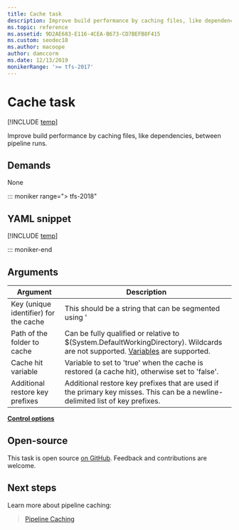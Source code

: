 ```yaml
---
title: Cache task
description: Improve build performance by caching files, like dependencies, between pipeline runs.
ms.topic: reference
ms.assetid: 9D2AE683-E116-4CEA-B673-CD7BEFB8F415
ms.custom: seodec18
ms.author: macoope
author: damccorm
ms.date: 12/13/2019
monikerRange: '>= tfs-2017'
---
```


# Cache task

[!INCLUDE [temp](../../includes/version-tfs-2017-rtm.md)]

Improve build performance by caching files, like dependencies, between pipeline runs.

## Demands

None

::: moniker range="> tfs-2018"

## YAML snippet

[!INCLUDE [temp](../includes/yaml/cache-v2.md)]

::: moniker-end

## Arguments

| Argument | Description |
|---|---|
| Key (unique identifier) for the cache | This should be a string that can be segmented using '|'. File paths can be absolute or relative to $(System.DefaultWorkingDirectory). |
| Path of the folder to cache | Can be fully qualified or relative to $(System.DefaultWorkingDirectory). Wildcards are not supported. [Variables](https://go.microsoft.com/fwlink/?LinkID=550988) are supported. |
| Cache hit variable | Variable to set to 'true' when the cache is restored (a cache hit), otherwise set to 'false'. |
| Additional restore key prefixes | Additional restore key prefixes that are used if the primary key misses. This can be a newline-delimited list of key prefixes. |

[**Control options**](../../process/tasks.md#controloptions)

## Open-source

This task is open source [on GitHub](https://github.com/Microsoft/azure-pipelines-tasks). Feedback and contributions are welcome.

## Next steps

Learn more about pipeline caching:

> [Pipeline Caching](../../release/caching.md)
